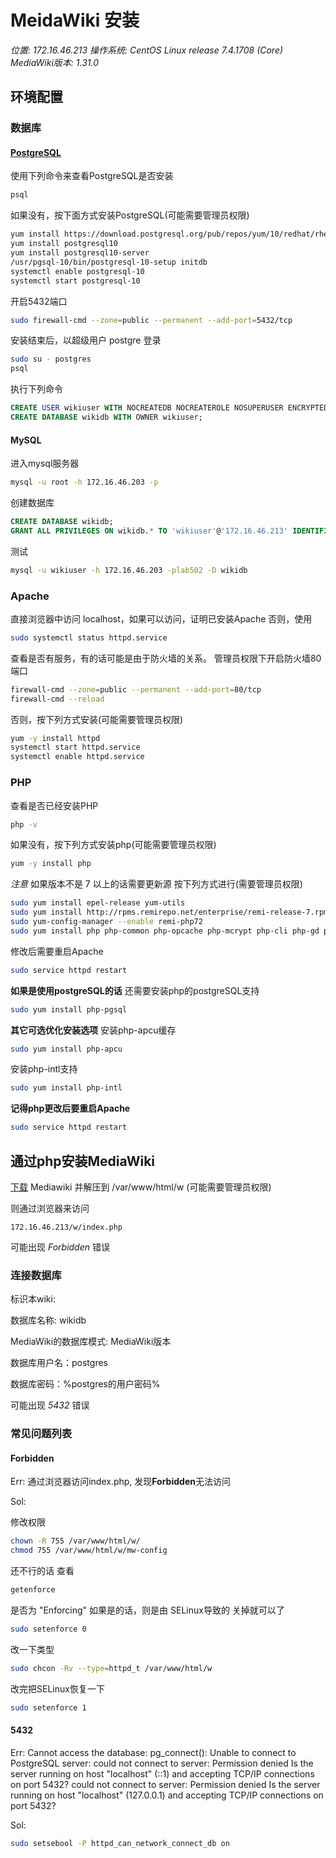 # MeidaWiki 安装
*位置: 172.16.46.213*
*操作系统: CentOS Linux release 7.4.1708 (Core)*
*MediaWiki版本:  1.31.0*
## 环境配置
### 数据库
#### [PostgreSQL](https://www.postgresql.org/download/)
使用下列命令来查看PostgreSQL是否安装
```sh
psql
```
如果没有，按下面方式安装PostgreSQL(可能需要管理员权限)
```sh
yum install https://download.postgresql.org/pub/repos/yum/10/redhat/rhel-7-x86_64/pgdg-centos10-10-2.noarch.rpm
yum install postgresql10
yum install postgresql10-server
/usr/pgsql-10/bin/postgresql-10-setup initdb
systemctl enable postgresql-10
systemctl start postgresql-10
```
开启5432端口
```sh
sudo firewall-cmd --zone=public --permanent --add-port=5432/tcp
```
安装结束后，以超级用户 postgre 登录
```sh
sudo su - postgres
psql
```
执行下列命令
```sql
CREATE USER wikiuser WITH NOCREATEDB NOCREATEROLE NOSUPERUSER ENCRYPTED PASSWORD 'password';
CREATE DATABASE wikidb WITH OWNER wikiuser;
```
#### MySQL
进入mysql服务器
```sh
mysql -u root -h 172.16.46.203 -p
```
创建数据库
```sql
CREATE DATABASE wikidb;
GRANT ALL PRIVILEGES ON wikidb.* TO 'wikiuser'@'172.16.46.213' IDENTIFIED BY 'lab502';
```
测试
```sh
mysql -u wikiuser -h 172.16.46.203 -plab502 -D wikidb
```
### Apache
直接浏览器中访问 localhost，如果可以访问，证明已安装Apache
否则，使用
```sh
sudo systemctl status httpd.service
```
查看是否有服务，有的话可能是由于防火墙的关系。
管理员权限下开启防火墙80端口
```sh
firewall-cmd --zone=public --permanent --add-port=80/tcp
firewall-cmd --reload
```
否则，按下列方式安装(可能需要管理员权限)
```sh
yum -y install httpd
systemctl start httpd.service
systemctl enable httpd.service
```
### PHP
查看是否已经安装PHP
```sh
php -v
```
如果没有，按下列方式安装php(可能需要管理员权限)
```sh
yum -y install php
```
*注意*
如果版本不是 7 以上的话需要更新源
按下列方式进行(需要管理员权限)
```sh
sudo yum install epel-release yum-utils
sudo yum install http://rpms.remirepo.net/enterprise/remi-release-7.rpm
sudo yum-config-manager --enable remi-php72
sudo yum install php php-common php-opcache php-mcrypt php-cli php-gd php-curl php-mysql php-mbstring php-xml
```
修改后需要重启Apache
```sh
sudo service httpd restart
```
**如果是使用postgreSQL的话**
还需要安装php的postgreSQL支持
```sh
sudo yum install php-pgsql
```
**其它可选优化安装选项**
安装php-apcu缓存
```sh
sudo yum install php-apcu
```
安装php-intl支持
```sh
sudo yum install php-intl
```
**记得php更改后要重启Apache**
```sh
sudo service httpd restart
```

## 通过php安装MediaWiki
[下载](https://www.mediawiki.org/wiki/Manual:Installing_MediaWiki/zh) Mediawiki 并解压到 /var/www/html/w (可能需要管理员权限)

则通过浏览器来访问
```vim
172.16.46.213/w/index.php
```

可能出现 *Forbidden* 错误

### 连接数据库

标识本wiki:

数据库名称: wikidb

MediaWiki的数据库模式: MediaWiki版本

数据库用户名：postgres

数据库密码：%postgres的用户密码%

可能出现 *5432* 错误

### 


### 常见问题列表
#### Forbidden
Err:
通过浏览器访问index.php, 发现**Forbidden**无法访问

Sol:

修改权限
```sh
chown -R 755 /var/www/html/w/
chmod 755 /var/www/html/w/mw-config
```
还不行的话
查看
```sh
getenforce
```
是否为 "Enforcing"
如果是的话，则是由 SELinux导致的
关掉就可以了
```sh
sudo setenforce 0
```
改一下类型
```sh
sudo chcon -Rv --type=httpd_t /var/www/html/w
```
改完把SELinux恢复一下
```sh
sudo setenforce 1
```

#### 5432
Err:
Cannot access the database: pg_connect(): Unable to connect to PostgreSQL server: could not connect to server: Permission denied Is the server running on host "localhost" (::1) and accepting TCP/IP connections on port 5432? could not connect to server: Permission denied Is the server running on host "localhost" (127.0.0.1) and accepting TCP/IP connections on port 5432?

Sol:
```sh
sudo setsebool -P httpd_can_network_connect_db on
```
